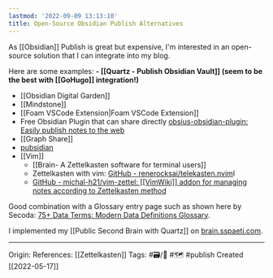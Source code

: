 ```yaml
---
lastmod: '2022-09-09 13:13:10'
title: Open-Source Obsidian Publish Alternatives
---
```


As [[Obsidian]] Publish is great but expensive, I'm interested in an open-source solution that I can integrate into my blog.

Here are some examples:
**- [[Quartz - Publish Obsidian Vault]] (seem to be the best with [[GoHugo]] integration!)**
- [[Obsidian Digital Garden]]
- [[Mindstone]]
- [[Foam VSCode Extension|Foam VSCode Extension]]
- Free Obsidian Plugin that can share directly [obsius-obsidian-plugin: Easily publish notes to the web](https://github.com/jonstodle/obsius-obsidian-plugin)
- [[Graph Share]]
- [pubsidian](https://github.com/yoursamlan/pubsidian)
- [[Vim]]
	- [[Brain- A Zettelkasten software for terminal users]]
	- Zettelkasten with vim: [GitHub - renerocksai/telekasten.nvim](https://github.com/renerocksai/telekasten.nvim)I
	- [GitHub - michal-h21/vim-zettel: [[VimWiki]] addon for managing notes according to Zettelkasten method](https://github.com/michal-h21/vim-zettel)

Good combination with a Glossary entry page such as shown here by Secoda: [75+ Data Terms: Modern Data Definitions Glossary](https://www.secoda.co/glossary).

I implemented my [[Public Second Brain with Quartz]] on [brain.sspaeti.com](https://brain.sspaeti.com).

---
Origin: 
References: [[Zettelkasten]]
Tags: #🗃/🌻 #🗺 #publish 
Created [[2022-05-17]]